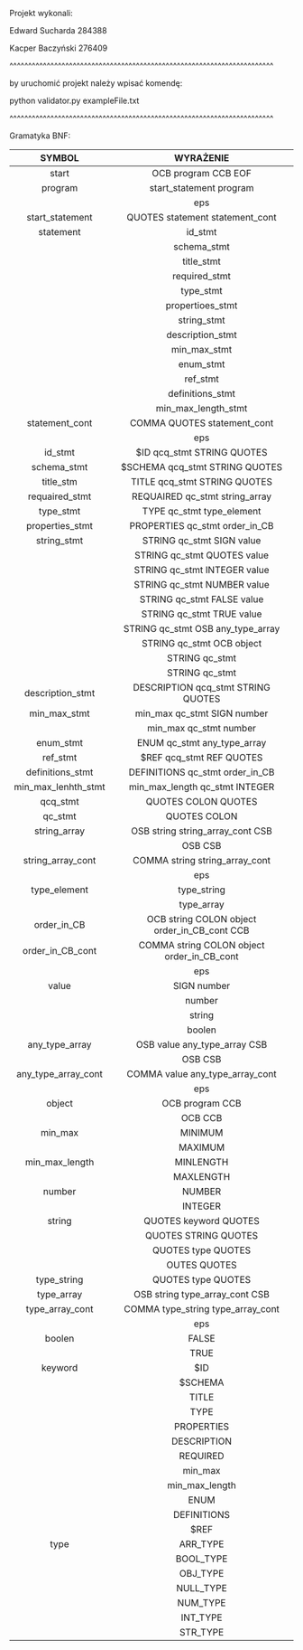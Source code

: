 Projekt wykonali:

Edward Sucharda 284388

Kacper Baczyński 276409

^^^^^^^^^^^^^^^^^^^^^^^^^^^^^^^^^^^^^^^^^^^^^^^^^^^^^^^^^^^^^^^^^^^^^^^

by uruchomić projekt należy wpisać komendę:


python validator.py exampleFile.txt



^^^^^^^^^^^^^^^^^^^^^^^^^^^^^^^^^^^^^^^^^^^^^^^^^^^^^^^^^^^^^^^^^^^^^^^

Gramatyka BNF:






SYMBOL | WYRAŻENIE
:-:|:-:
start |	OCB program CCB EOF
program	| start_statement program
| | eps
start_statement | QUOTES statement statement_cont
statement | id_stmt
| | schema_stmt
| | title_stmt
| | required_stmt
| | type_stmt
| | propertioes_stmt
| | string_stmt
| | description_stmt
| | min_max_stmt
| | enum_stmt
| | ref_stmt
| | definitions_stmt
| | min_max_length_stmt
statement_cont | COMMA QUOTES statement_cont
| | eps
id_stmt	| $ID qcq_stmt STRING QUOTES
schema_stmt | $SCHEMA qcq_stmt STRING QUOTES
title_stm |TITLE qcq_stmt STRING QUOTES
requaired_stmt |REQUAIRED qc_stmt string_array
type_stmt | TYPE qc_stmt type_element
properties_stmt	| PROPERTIES qc_stmt order_in_CB
string_stmt | STRING qc_stmt SIGN value
| | STRING qc_stmt QUOTES value
| | STRING qc_stmt INTEGER value
| | STRING qc_stmt NUMBER value
| | STRING qc_stmt FALSE value
| | STRING qc_stmt TRUE value
| | STRING qc_stmt OSB any_type_array
| | STRING qc_stmt OCB object
| | STRING qc_stmt
| | STRING qc_stmt
description_stmt | DESCRIPTION qcq_stmt STRING QUOTES
min_max_stmt | min_max qc_stmt SIGN number
| | min_max qc_stmt number
enum_stmt | ENUM qc_stmt any_type_array
ref_stmt | $REF qcq_stmt REF QUOTES
definitions_stmt | DEFINITIONS qc_stmt order_in_CB
min_max_lenhth_stmt | min_max_length qc_stmt INTEGER
qcq_stmt | QUOTES COLON QUOTES
qc_stmt | QUOTES COLON
string_array | OSB string string_array_cont CSB
| | OSB CSB			
string_array_cont | COMMA string string_array_cont
| | eps
type_element | type_string
| | type_array
order_in_CB | OCB string COLON object order_in_CB_cont CCB
order_in_CB_cont | COMMA string COLON object order_in_CB_cont
| | eps
value | SIGN number
| | number
| | string
| | boolen
any_type_array | OSB value any_type_array CSB
| | OSB CSB
any_type_array_cont | COMMA value any_type_array_cont
| | eps
object | OCB program CCB
| | OCB CCB
min_max	| MINIMUM
| | MAXIMUM
min_max_length | MINLENGTH
| | MAXLENGTH
number | NUMBER
| | INTEGER
string | QUOTES keyword QUOTES
| | QUOTES STRING QUOTES
| | QUOTES type QUOTES
| | OUTES QUOTES
type_string| QUOTES type QUOTES
type_array | OSB string type_array_cont CSB
type_array_cont | COMMA type_string type_array_cont
| | eps
boolen	| FALSE
| | TRUE
keyword | $ID
| | $SCHEMA
| | TITLE
| | TYPE
| | PROPERTIES
| | DESCRIPTION
| | REQUIRED
| | min_max
| | min_max_length
| | ENUM
| | DEFINITIONS
| | $REF
type | ARR_TYPE
| | BOOL_TYPE
| | OBJ_TYPE
| | NULL_TYPE
| | NUM_TYPE
| | INT_TYPE
| | STR_TYPE































